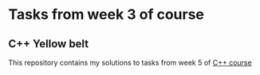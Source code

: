 # Tasks from week 3 of course

## C++ Yellow belt

This repository contains my solutions to tasks from week 5 of [C++ course](https://www.coursera.org/learn/c-plus-plus-yellow/home/welcome)

